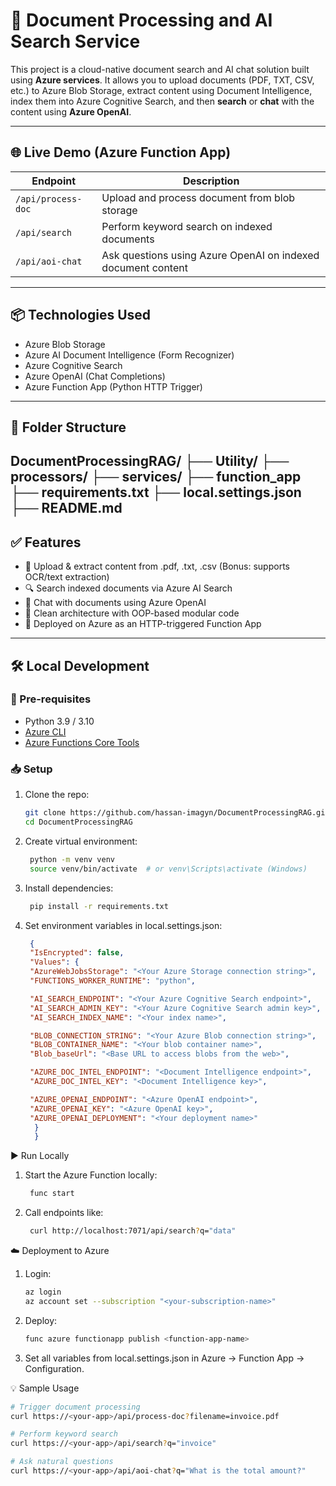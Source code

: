 # 🧠 Document Processing and AI Search Service

This project is a cloud-native document search and AI chat solution built using **Azure services**. It allows you to upload documents (PDF, TXT, CSV, etc.) to Azure Blob Storage, extract content using Document Intelligence, index them into Azure Cognitive Search, and then **search** or **chat** with the content using **Azure OpenAI**.

---

## 🌐 Live Demo (Azure Function App)

| Endpoint            | Description                                                  |
|---------------------|--------------------------------------------------------------|
| `/api/process-doc`  | Upload and process document from blob storage                |
| `/api/search`       | Perform keyword search on indexed documents                  |
| `/api/aoi-chat`     | Ask questions using Azure OpenAI on indexed document content |


---

## 📦 Technologies Used

- Azure Blob Storage
- Azure AI Document Intelligence (Form Recognizer)
- Azure Cognitive Search
- Azure OpenAI (Chat Completions)
- Azure Function App (Python HTTP Trigger)

---

## 📁 Folder Structure

DocumentProcessingRAG/
├── Utility/
├── processors/
├── services/
├── function_app
├── requirements.txt
├── local.settings.json
├── README.md
---
## ✅ Features

- 📂 Upload & extract content from .pdf, .txt, .csv (Bonus: supports OCR/text extraction)
- 🔍 Search indexed documents via Azure AI Search
- 💬 Chat with documents using Azure OpenAI
- 🧱 Clean architecture with OOP-based modular code
- 🚀 Deployed on Azure as an HTTP-triggered Function App
---
## 🛠️ Local Development
### 🔧 Pre-requisites
- Python 3.9 / 3.10
- [Azure CLI](https://learn.microsoft.com/en-us/cli/azure/install-azure-cli)
- [Azure Functions Core Tools](https://learn.microsoft.com/en-us/azure/azure-functions/functions-run-local)
### 📥 Setup

1. Clone the repo:
   ```bash
   git clone https://github.com/hassan-imagyn/DocumentProcessingRAG.git
   cd DocumentProcessingRAG
2. Create virtual environment:
   ```bash
    python -m venv venv
    source venv/bin/activate  # or venv\Scripts\activate (Windows)
4. Install dependencies:
   ```bash
    pip install -r requirements.txt
6. Set environment variables in local.settings.json:
   ```json
    {
    "IsEncrypted": false,
    "Values": {
    "AzureWebJobsStorage": "<Your Azure Storage connection string>",
    "FUNCTIONS_WORKER_RUNTIME": "python",

    "AI_SEARCH_ENDPOINT": "<Your Azure Cognitive Search endpoint>",
    "AI_SEARCH_ADMIN_KEY": "<Your Azure Cognitive Search admin key>",
    "AI_SEARCH_INDEX_NAME": "<Your index name>",

    "BLOB_CONNECTION_STRING": "<Your Azure Blob connection string>",
    "BLOB_CONTAINER_NAME": "<Your blob container name>",
    "Blob_baseUrl": "<Base URL to access blobs from the web>",

    "AZURE_DOC_INTEL_ENDPOINT": "<Document Intelligence endpoint>",
    "AZURE_DOC_INTEL_KEY": "<Document Intelligence key>",

    "AZURE_OPENAI_ENDPOINT": "<Azure OpenAI endpoint>",
    "AZURE_OPENAI_KEY": "<Azure OpenAI key>",
    "AZURE_OPENAI_DEPLOYMENT": "<Your deployment name>"
     }
     }


▶️ Run Locally
1. Start the Azure Function locally:
   ```bash
    func start
2. Call endpoints like:
   ```bash
    curl http://localhost:7071/api/search?q="data"

☁️ Deployment to Azure
1. Login:
   ```bash
   az login
   az account set --subscription "<your-subscription-name>"

3. Deploy:
   ```bash
   func azure functionapp publish <function-app-name>
   
3. Set all variables from local.settings.json in Azure → Function App → Configuration.

💡 Sample Usage
```bash
# Trigger document processing
curl https://<your-app>/api/process-doc?filename=invoice.pdf

# Perform keyword search
curl https://<your-app>/api/search?q="invoice"

# Ask natural questions
curl https://<your-app>/api/aoi-chat?q="What is the total amount?"
